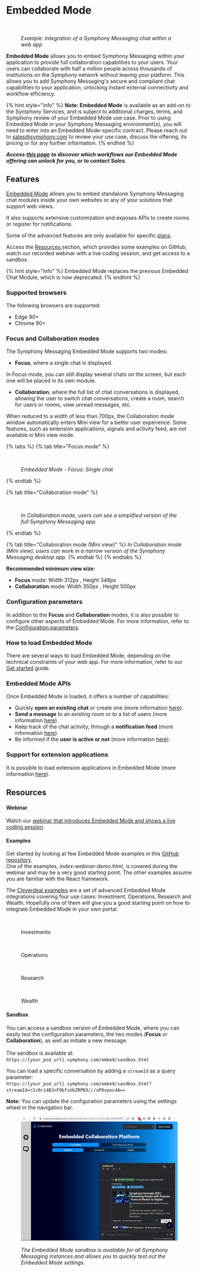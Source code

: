 # Embedded Mode

<figure><img src="https://lh5.googleusercontent.com/0SyZfjpaU5g9XkS-Ev_516fKOMfpv2vi6e7whjiTqqtUyrmCHJCPBfbdcYpD08Ezw9TnjwRFwFiciCaHe0J0Eh7vIHCXGp8v5ZSJRC0NF4UbaaHQdT0T6L0IHZFmmyePvXtbrQBkOk5Z1emcJ4rjcWih534q9VFOyTZtzSG9iVI3fc3EwWW90VXgYF8k" alt=""><figcaption><p><em>Example: Integration of a Symphony Messaging chat within a web app</em></p></figcaption></figure>

**Embedded Mode** allows you to embed Symphony Messaging within your application to provide full collaboration capabilities to your users. Your users can collaborate with half a million people across thousands of institutions on the Symphony network without leaving your platform. This allows you to add Symphony Messaging's secure and compliant chat capabilities to your application, unlocking instant external connectivity and workflow efficiency.

{% hint style="info" %}
**Note: Embedded Mode** is available as an add-on to the Symphony Services, and is subject to additional charges, terms, and Symphony review of your Embedded Mode use case. Prior to using Embedded Mode in your Symphony Messaging environment(s), you will need to enter into an Embedded Mode-specific contract. Please reach out to [sales@symphony.com](mailto:sales@symphony.com) to review your use case, discuss the offering, its pricing or for any further information.
{% endhint %}

&#x20;_**Access**_ [_**this page**_](https://symphony.com/products/embedded-collaboration-platform/) _**to discover which workflows our Embedded Mode offering can unlock for you, or to contact Sales.**_

## Features

[Embedded Mode](https://symphony.com/solutions/embedded-collaboration-platform/) allows you to embed standalone Symphony Messaging chat modules inside your own websites or any of your solutions that support web views.

It also supports extensive customization and exposes APIs to create rooms or register for notifications.&#x20;

Some of the advanced features are only available for specific [plans](pricing-tiers.md).&#x20;

Access the [Resources ](./#resources)section, which provides some examples on GitHub, watch our recorded webinar with a live coding session, and get access to a sandbox.

{% hint style="info" %}
Embedded Mode replaces the previous Embedded Chat Module, which is now deprecated.
{% endhint %}

### Supported browsers

The following browsers are supported:

* Edge 90+
* Chrome 90+

### Focus and Collaboration modes

The Symphony Messaging Embedded Mode supports two modes:

* **Focus**, where a single chat is displayed.&#x20;

In Focus mode, you can still display several chats on the screen, but each one will be placed in its own module.

* **Collaboration**, where the full list of chat conversations is displayed, allowing the user to switch chat conversations, create a room, search for users or rooms, view unread messages, etc.

When reduced to a width of less than 700px, the Collaboration mode window automatically enters Mini view for a better user experience. Some features, such as extension applications, signals and activity feed, are not available in Mini view mode.

{% tabs %}
{% tab title="Focus mode" %}


<figure><img src="https://lh5.googleusercontent.com/0SyZfjpaU5g9XkS-Ev_516fKOMfpv2vi6e7whjiTqqtUyrmCHJCPBfbdcYpD08Ezw9TnjwRFwFiciCaHe0J0Eh7vIHCXGp8v5ZSJRC0NF4UbaaHQdT0T6L0IHZFmmyePvXtbrQBkOk5Z1emcJ4rjcWih534q9VFOyTZtzSG9iVI3fc3EwWW90VXgYF8k" alt=""><figcaption><p><em>Embedded Mode - Focus: Single chat</em></p></figcaption></figure>
{% endtab %}

{% tab title="Collaboration mode" %}
<figure><img src="https://lh5.googleusercontent.com/79tCYQRQvfOemch0XKGl1P60-qmRtyDA020sdgDOQu9VdaKPvRD7odh2CPyee-EljJ8zkfCgfQRuYYpyaBT_jTrQjd-6esBMatjP0orF1N5nyKnOUUwMegIKLUzfMBBZV7_gyeNVQ7KgVbjis6Db5jlFL_j4FuZNoDXHc_tQKWmiOG0sbdWDe12_NsIu" alt=""><figcaption><p><em>In Collaboration mode, users can see a simplified version of the full Symphony Messaging app.</em></p></figcaption></figure>
{% endtab %}

{% tab title="Collaboration mode (Mini view)" %}
_In Collaboration mode (Mini view), users can work in a narrow version of the Symphony Messaging desktop app._
{% endtab %}
{% endtabs %}

**Recommended minimum view size:**

* **Focus** mode: Width 312px , Height 348px
* **Collaboration** mode: Width 350px , Height 500px

### Configuration parameters&#x20;

In addition to the **Focus** and **Collaboration** modes, it is also possible to configure other aspects of Embedded Mode. For more information, refer to the [Configuration parameters](configuration-parameters.md).

### How to load Embedded Mode

There are several ways to load Embedded Mode, depending on the technical constraints of your web app. For more information, refer to our [Get started](get-started.md) guide.

### Embedded Mode APIs

Once Embedded Mode is loaded, it offers a number of capabilities:

* Quickly **open an existing chat** or create one (more information [here](open-a-chat.md)).
* **Send a message** to an existing room or to a list of users (more information [here](broken-reference)).&#x20;
* Keep track of the chat activity, through a **notification feed** (more information [here](notifications.md)).
* Be informed if the **user is active or not** (more information [here](notifications.md#activity-notifications)).

### Support for extension applications

It is possible to load extension applications in Embedded Mode (more information [here](https://docs.developers.symphony.com/embedded-modules/embedded-mode/support-for-extension-applications)).

## Resources

#### Webinar

Watch our [webinar that introduces Embedded Mode and shows a live coding session](https://symphony.com/2022/09/07/build-a-bot-session-introduction-to-symphony-ecp-embedded-collaboration-platform/).

#### Examples

Get started by looking at few Embedded Mode examples in this [GitHub repository](https://github.com/SymphonyPlatformSolutions/ecp-examples).\
One of the examples, _index-webinar-demo.html_, is covered during the webinar and may be a very good starting point. The other examples assume you are familiar with the React framework.

The [Cleverdeal examples](https://github.com/SymphonyPlatformSolutions/ecp-examples/tree/master/AppExamples/CleverDeal.React) are a set of advanced Embedded Mode integrations covering four use cases: Investment, Operations, Research and Wealth. Hopefully one of them will give you a good starting point on how to integrate Embedded Mode in your own portal.

<div><figure><img src="../../.gitbook/assets/cdi.png" alt=""><figcaption><p>Investments</p></figcaption></figure> <figure><img src="../../.gitbook/assets/cdo.png" alt=""><figcaption><p>Operations</p></figcaption></figure> <figure><img src="../../.gitbook/assets/cdr.png" alt=""><figcaption><p>Research</p></figcaption></figure> <figure><img src="../../.gitbook/assets/cdw.png" alt=""><figcaption><p>Wealth</p></figcaption></figure></div>

#### Sandbox

You can access a sandbox version of Embedded Mode, where you can easily test the configuration parameters, the two modes (**Focus** or **Collaboration**), as well as initiate a new message. \
\
The sandbox is available at:\
`https://{your_pod_url}.symphony.com/embed/sandbox.html`

You can load a specific conversation by adding a `streamId` as a query parameter:\
`https://{your_pod_url}.symphony.com/embed/sandbox.html?streamId=r2z0c14BJnF9bfsUbZRPN3///oP8vpocdA==`

**Note:** You can update the configuration parameters using the settings wheel in the navigation bar. &#x20;

<figure><img src="../../.gitbook/assets/image (49).png" alt=""><figcaption><p><em>The Embedded Mode sandbox is available for all Symphony Messaging instances and allows you to quickly test out the Embedded Mode settings.</em></p></figcaption></figure>

